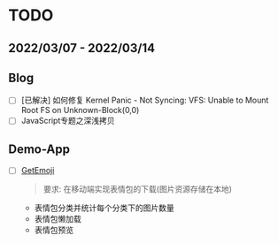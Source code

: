 # TODO

## 2022/03/07 - 2022/03/14

## Blog

- [ ] [已解决] 如何修复 Kernel Panic - Not Syncing: VFS: Unable to Mount Root FS on
  Unknown-Block(0,0)
- [ ] JavaScript专题之深浅拷贝

## Demo-App

- [ ] [GetEmoji](https://github.com/w2xi/GetEmoji)
  > 要求: 在移动端实现表情包的下载(图片资源存储在本地)
    + 表情包分类并统计每个分类下的图片数量
    + 表情包懒加载
    + 表情包预览
 



